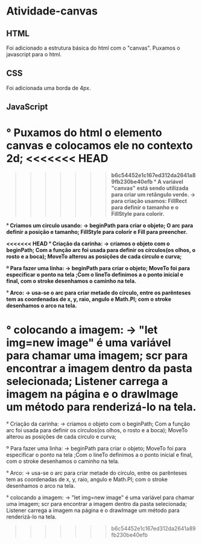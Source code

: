 # Atividade-canvas
## HTML
Foi adicionado a estrutura básica do html com o "canvas".
Puxamos o javascript para o html.
## CSS
Foi adicionada uma borda de 4px.
## JavaScript
° Puxamos do html o elemento canvas e colocamos ele no contexto 2d;
<<<<<<< HEAD
<strong>
=======

>>>>>>> b6c54452e1c167ed312da2641a89fb230be40efb
° A variável "canvas" está sendo utilizada para criar um retângulo verde.
    -> para criação usamos: FillRect para definir o tamanho e o FillStyle para colorir.
    
° Criamos um circulo usando:
    -> beginPath para criar o objeto; O arc para definir a posição e tamanho; FillStyle para colorir e Fill para preencher.
    
<<<<<<< HEAD
° Criação da carinha: 
    -> criamos o objeto com o beginPath; Com a função arc foi usada para definir os círculos(os olhos, o rosto e a boca); MoveTo alterou as posições de cada circulo e curva;

º Para fazer uma linha: 
    -> beginPath para criar o objeto; MoveTo foi para especificar o ponto na tela ;Com o lineTo definimos a o ponto inicial e final, com o stroke desenhamos o caminho na tela.

° Arco:
    -> usa-se o arc para criar metade do círculo, entre os parênteses tem as coordenadas de x, y, raio, angulo e Math.PI; com o stroke desenhamos o arco na tela.

° colocando a imagem: 
    -> "let img=new image" é uma variável para chamar uma imagem; scr para encontrar a imagem dentro da pasta selecionada; Listener carrega a imagem na página e o drawImage um método para renderizá-lo na tela.
    </strong>
=======
° Criação da carinha:
    -> criamos o objeto com o beginPath; Com a função arc foi usada para definir os círculos(os olhos, o rosto e a boca);            MoveTo alterou as posições de cada circulo e curva;
    
º Para fazer uma linha:
    -> beginPath para criar o objeto; MoveTo foi para especificar o ponto na tela ;Com o lineTo definimos a o ponto inicial e        final, com o stroke desenhamos o caminho na tela.
    
° Arco:
    -> usa-se o arc para criar metade do círculo, entre os parênteses tem as coordenadas de x, y, raio, angulo e Math.PI; com        o stroke desenhamos o arco na tela.
    
° colocando a imagem:
    -> "let img=new image" é uma variável para chamar uma imagem; scr para encontrar a imagem dentro da pasta selecionada;             Listener carrega a imagem na página e o drawImage um método para renderizá-lo na tela.
    
>>>>>>> b6c54452e1c167ed312da2641a89fb230be40efb
